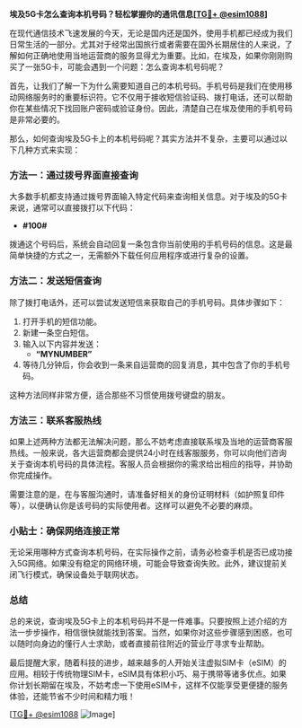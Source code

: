 **埃及5G卡怎么查询本机号码？轻松掌握你的通讯信息[[TG💪+ @esim1088](https://t.me/s/esim1088)]**

在现代通信技术飞速发展的今天，无论是国内还是国外，使用手机都已经成为我们日常生活的一部分。尤其对于经常出国旅行或者需要在国外长期居住的人来说，了解如何正确地使用当地运营商的服务显得尤为重要。比如，在埃及，如果你刚刚购买了一张5G卡，可能会遇到一个问题：怎么查询本机号码呢？

首先，让我们了解一下为什么需要知道自己的本机号码。手机号码是我们在使用移动网络服务时的重要标识符。它不仅用于接收短信验证码、拨打电话，还可以帮助你在某些情况下找回账户密码或验证身份。因此，清楚自己在埃及使用的手机号码是非常必要的。

那么，如何查询埃及5G卡上的本机号码呢？其实方法并不复杂，主要可以通过以下几种方式来实现：

### 方法一：通过拨号界面直接查询

大多数手机都支持通过拨号界面输入特定代码来查询相关信息。对于埃及的5G卡来说，通常可以直接拨打以下代码：

- **#100#**

拨通这个号码后，系统会自动回复一条包含你当前使用的手机号码的信息。这是最简单快捷的方式之一，无需额外下载任何应用程序或进行复杂的设置。

### 方法二：发送短信查询

除了拨打电话外，还可以尝试发送短信来获取自己的手机号码。具体步骤如下：

1. 打开手机的短信功能。
2. 新建一条空白短信。
3. 输入以下内容并发送：
   - **“MYNUMBER”**
4. 等待几分钟后，你会收到一条来自运营商的回复消息，其中包含了你的手机号码。

这种方法同样非常方便，适合那些不习惯使用拨号键盘的朋友。

### 方法三：联系客服热线

如果上述两种方法都无法解决问题，那么不妨考虑直接联系埃及当地的运营商客服热线。一般来说，各大运营商都会提供24小时在线客服服务，你可以向他们咨询关于查询本机号码的具体流程。客服人员会根据你的需求给出相应的指导，并协助你完成操作。

需要注意的是，在与客服沟通时，请准备好相关的身份证明材料（如护照复印件等），以便确认你是该号码的实际使用者。这样可以避免不必要的麻烦。

### 小贴士：确保网络连接正常

无论采用哪种方式查询本机号码，在实际操作之前，请务必检查手机是否已成功接入5G网络。如果没有稳定的网络环境，可能会导致查询失败。此外，建议提前关闭飞行模式，确保设备处于联网状态。

### 总结

总的来说，查询埃及5G卡上的本机号码并不是一件难事。只要按照上述介绍的方法一步步操作，相信很快就能找到答案。当然，如果你对这些步骤感到困惑，也可以随时向身边的懂行人士求助，或者直接前往附近的营业厅寻求专业帮助。

最后提醒大家，随着科技的进步，越来越多的人开始关注虚拟SIM卡（eSIM）的应用。相较于传统物理SIM卡，eSIM具有体积小巧、易于携带等诸多优点。如果你计划长期留在埃及，不妨考虑一下使用eSIM卡，这样不仅能享受更便捷的服务体验，还能节省不少时间和精力哦！

[[TG💪+ @esim1088](https://t.me/s/esim1088) ![Image](https://i.postimg.cc/4NQfJmqS/Snipaste-2025-05-13-00-14-12.png)]